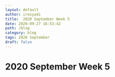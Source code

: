 ```yaml
---
layout: default
author: irosyadi
title:  2020 September Week 5
date: 2020-09-27 16:53:42
path: /blog
category: blog
tags: 2020 September
draft: false
---
```


# 2020 September Week 5

